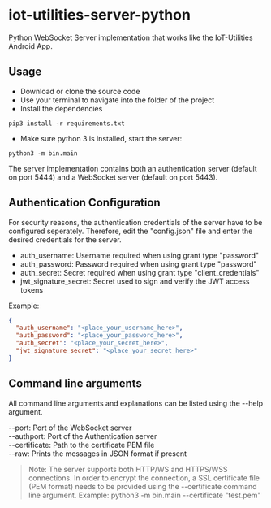 # iot-utilities-server-python
Python WebSocket Server implementation that works like the IoT-Utilities Android App.

## Usage

- Download or clone the source code
- Use your terminal to navigate into the folder of the project
- Install the dependencies

```
pip3 install -r requirements.txt
```

- Make sure python 3 is installed, start the server:

```
python3 -m bin.main
```

The server implementation contains both an authentication server (default on port 5444) and a WebSocket server (default on port 5443).

## Authentication Configuration

For security reasons, the authentication credentials of the server have to be configured seperately.
Therefore, edit the "config.json" file and enter the desired credentials for the server.

- auth_username: Username required when using grant type "password"
- auth_password: Password required when using grant type "password"
- auth_secret: Secret required when using grant type "client_credentials"
- jwt_signature_secret: Secret used to sign and verify the JWT access tokens

Example:

```json
{
  "auth_username": "<place_your_username_here>",
  "auth_password": "<place_your_password_here>",
  "auth_secret": "<place_your_secret_here>",
  "jwt_signature_secret": "<place_your_secret_here>"
}
```

## Command line arguments

All command line arguments and explanations can be listed using the --help argument.

--port: Port of the WebSocket server  
--authport: Port of the Authentication server  
--certificate: Path to the certificate PEM file  
--raw: Prints the messages in JSON format if present

> Note: The server supports both HTTP/WS and HTTPS/WSS connections. In order to encrypt the connection, a SSL certificate file (PEM format) needs to be provided using the --certificate command line argument. Example: python3 -m bin.main --certificate "test.pem"